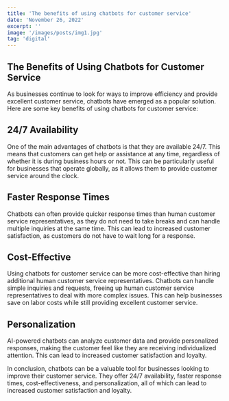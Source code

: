 ```yaml
---
title: 'The benefits of using chatbots for customer service'
date: 'November 26, 2022'
excerpt: ''
image: '/images/posts/img1.jpg'
tag: 'digital'
---
```


## The Benefits of Using Chatbots for Customer Service

As businesses continue to look for ways to improve efficiency and provide excellent customer service, chatbots have emerged as a popular solution. Here are some key benefits of using chatbots for customer service:

## 24/7 Availability

One of the main advantages of chatbots is that they are available 24/7. This means that customers can get help or assistance at any time, regardless of whether it is during business hours or not. This can be particularly useful for businesses that operate globally, as it allows them to provide customer service around the clock.

## Faster Response Times

Chatbots can often provide quicker response times than human customer service representatives, as they do not need to take breaks and can handle multiple inquiries at the same time. This can lead to increased customer satisfaction, as customers do not have to wait long for a response.

## Cost-Effective

Using chatbots for customer service can be more cost-effective than hiring additional human customer service representatives. Chatbots can handle simple inquiries and requests, freeing up human customer service representatives to deal with more complex issues. This can help businesses save on labor costs while still providing excellent customer service.

## Personalization

AI-powered chatbots can analyze customer data and provide personalized responses, making the customer feel like they are receiving individualized attention. This can lead to increased customer satisfaction and loyalty.

In conclusion, chatbots can be a valuable tool for businesses looking to improve their customer service. They offer 24/7 availability, faster response times, cost-effectiveness, and personalization, all of which can lead to increased customer satisfaction and loyalty.
